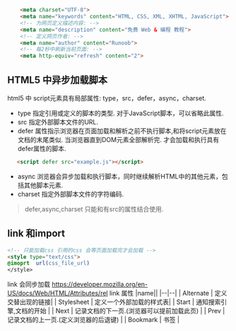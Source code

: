 #

```html
    <meta charset="UTF-8">
    <meta name="keywords" content="HTML, CSS, XML, XHTML, JavaScript">
    <!-- 为网页定义描述内容: -->
    <meta name="description" content="免费 Web & 编程 教程">
    <!-- 定义网页作者: -->
    <meta name="author" content="Runoob">
    <!-- 每2秒中刷新当前页面: -->
    <meta http-equiv="refresh" content="2">
```

## HTML5 中异步加载脚本

html5 中 script元素具有局部属性: type，src，defer，async，charset.

* type 指定引用或定义的脚本的类型. 对于JavaScript脚本，可以省略此属性.
* src 指定外部脚本文件的URL.
* defer 属性指示浏览器在页面加载和解析之前不执行脚本,和将script元素放在文档的末尾类似. 当浏览器直到DOM元素全部解析完. 才会加载和执行具有defer属性的脚本.

```html
   <script defer src="example.js"></script>
```

* async  浏览器会异步加载和执行脚本，同时继续解析HTML中的其他元素，包括其他脚本元素.
* charset  指定外部脚本文件的字符编码.

> defer,async,charset 只能和有src的属性结合使用.

## link 和import

```html
<!-- 只能加载css 引用的css 会等页面加载完才会加载 -->
<style type="text/css">
@imoprt  url(css_file_url)
</style>
```

link 会同步加载
<https://developer.mozilla.org/en-US/docs/Web/HTML/Attributes/rel>
link 属性
|name||
|--|--|
| Alternate | 定义交替出现的链接|
| Stylesheet | 定义一个外部加载的样式表|
| Start | 通知搜索引擎,文档的开始 |
| Next | 记录文档的下一页.(浏览器可以提前加载此页) |
| Prev | 记录文档的上一页.(定义浏览器的后退键) |
| Bookmark | 书签 |
